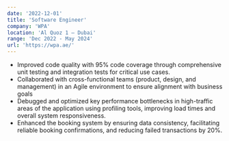 ```yaml
---
date: '2022-12-01'
title: 'Software Engineer'
company: 'WPA'
location: 'Al Quoz 1 – Dubai'
range: 'Dec 2022 - May 2024'
url: 'https://wpa.ae/'
---
```


- Improved code quality with 95% code coverage through comprehensive unit testing and integration tests for critical use cases.
- Collaborated with cross-functional teams (product, design, and management) in an Agile environment to ensure alignment with business goals
- Debugged and optimized key performance bottlenecks in high-traffic areas of the application using profiling tools, improving
  load times and overall system responsiveness.
- Enhanced the booking system by ensuring data consistency, facilitating reliable booking confirmations, and reducing failed transactions by 20%.
